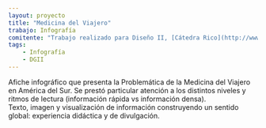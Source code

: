 ```yaml
---
layout: proyecto
title: "Medicina del Viajero"
trabajo: Infografía
comitente: "Trabajo realizado para Diseño II, [Cátedra Rico](http://www.catedrarico.com.ar), FADU--UBA."
tags:
	- Infografía
	- DGII
---
```


Afiche infográfico que presenta la Problemática de la Medicina del Viajero en América del Sur. Se prestó particular atención a los distintos niveles y ritmos de lectura (información rápida vs información densa).  
Texto, imagen y visualización de información construyendo un sentido global: experiencia didáctica y de divulgación.
